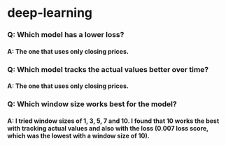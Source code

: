 # deep-learning

### Q: Which model has a lower loss?
#### A: The one that uses only closing prices.

### Q: Which model tracks the actual values better over time?
#### A: The one that uses only closing prices.

### Q: Which window size works best for the model?
#### A: I tried window sizes of 1, 3, 5, 7 and 10. I found that 10 works the best with tracking actual values and also with the loss (0.007 loss score, which was the lowest with a window size of 10). 

